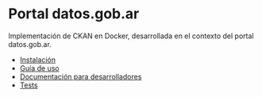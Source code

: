 # Portal datos.gob.ar

Implementación de CKAN en Docker, desarrollada en el contexto del portal datos.gob.ar.

* [Instalación](setup/install.md)
* [Guía de uso](setup/usage.md)
* [Documentación para desarrolladores](development/docker.md)
* [Tests](development/tests.md)

